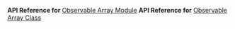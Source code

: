 **API Reference for** [Observable Array Module](https://docs.nativescript.org/api-reference/modules/_data_observable_array_)
**API Reference for** [Observable Array Class](https://docs.nativescript.org/api-reference/classes/_data_observable_array_.observablearray)


